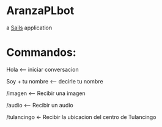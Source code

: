 # AranzaPLbot

a [Sails](http://sailsjs.org) application

# Commandos:

Hola <-- iniciar conversacion

Soy + tu nombre <-- decirle tu nombre

/imagen <-- Recibir una imagen

/audio <-- Recibir un audio

/tulancingo <- Recibir la ubicacion del centro de Tulancingo
